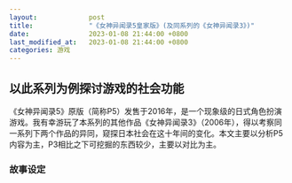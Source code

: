 ```yaml
---
layout:             post
title:              "《女神异闻录5皇家版》(及同系列的《女神异闻录3》)"
date:               2023-01-08 21:44:00 +0800
last_modified_at:   2023-01-08 21:44:00 +0800
categories: 游戏
---
```

## 以此系列为例探讨游戏的社会功能

《女神异闻录5》原版（简称P5）发售于2016年，是一个现象级的日式角色扮演游戏。我有幸游玩了本系列的其他作品《女神异闻录3》（2006年），得以考察同一系列下两个作品的异同，窥探日本社会在这十年间的变化。本文主要以分析P5内容为主，P3相比之下可挖掘的东西较少，主要以对比为主。<br>
### 故事设定